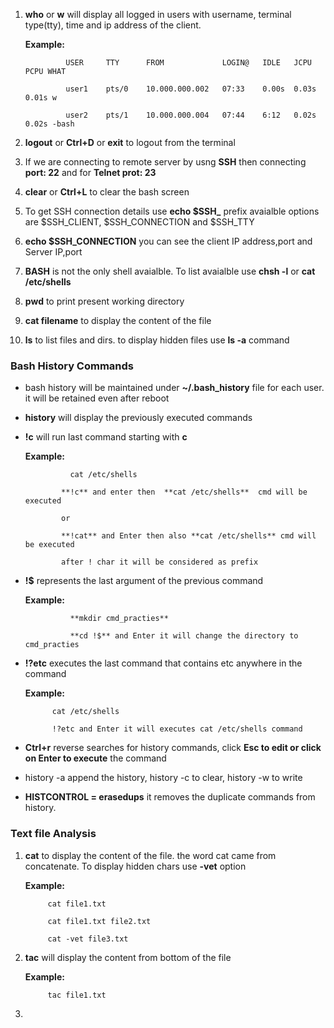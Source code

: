 

1. **who** or **w** will display all logged in users with username,  terminal type(tty),  time and ip address of the client.
   
   **Example:** 
   
				USER     TTY      FROM             LOGIN@   IDLE   JCPU   PCPU WHAT
	
				user1    pts/0    10.000.000.002   07:33    0.00s  0.03s  0.01s w
				
				user2	 pts/1    10.000.000.004   07:44    6:12   0.02s  0.02s -bash


2. **logout** or **Ctrl+D** or **exit** to logout from the terminal

3. If we are connecting to remote server by usng **SSH** then connecting **port: 22** and for **Telnet prot: 23**

4. **clear** or **Ctrl+L** to clear the bash screen

5.  To get SSH connection details use **echo $SSH_**  prefix avaialble options are $SSH_CLIENT, $SSH_CONNECTION and $SSH_TTY 

6. **echo $SSH_CONNECTION** you can see the client IP address,port and Server IP,port


7. **BASH** is not the only shell avaialble. To list avaialble use **chsh -l** or **cat /etc/shells**

8. **pwd** to print present working directory

9. **cat filename** to display the content of the file 

9. **ls** to list files and dirs. to display hidden files use **ls -a** command


### Bash History Commands

- bash history will be maintained under **~/.bash_history** file for each user. it will be retained even after reboot

- **history** will display the previously executed commands

- **!c** will run last command starting with **c**
	
	**Example:**
	
				cat /etc/shells
			  
			  **!c** and enter then  **cat /etc/shells**  cmd will be executed
			  
			  or 
			  
			  **!cat** and Enter then also **cat /etc/shells** cmd will be executed
			  
			  after ! char it will be considered as prefix
			  
- **!$** represents the last argument of the previous command
	
	**Example:**
	
				**mkdir cmd_practies**
	
				**cd !$** and Enter it will change the directory to cmd_practies
				
- **!?etc** executes the last command that contains etc anywhere in the command

	**Example:**
		
			cat /etc/shells
			
			!?etc and Enter it will executes cat /etc/shells command
			
			
- **Ctrl+r** reverse searches for history commands, click **Esc to edit or click on Enter to execute** the command


- history -a append the history, history -c to clear, history -w to write

- **HISTCONTROL = erasedups**  it removes the duplicate commands from history.

### Text file Analysis

1. **cat** to display the content of the file. the word cat came from concatenate. To display hidden chars use **-vet** option 

	**Example:**
	
			cat file1.txt
			
			cat file1.txt file2.txt
			
			cat -vet file3.txt
			
2. **tac** will display the content from bottom of the file

	**Example:**	
				
			tac file1.txt
			
			
3. 
